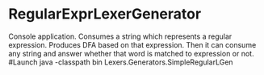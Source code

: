 # RegularExprLexerGenerator
Console application. Consumes a string which represents a regular expression. Produces DFA based on that expression. Then it can consume any string and answer whether that word is matched to expression or not.
#Launch
java -classpath bin Lexers.Generators.SimpleRegularLGen

